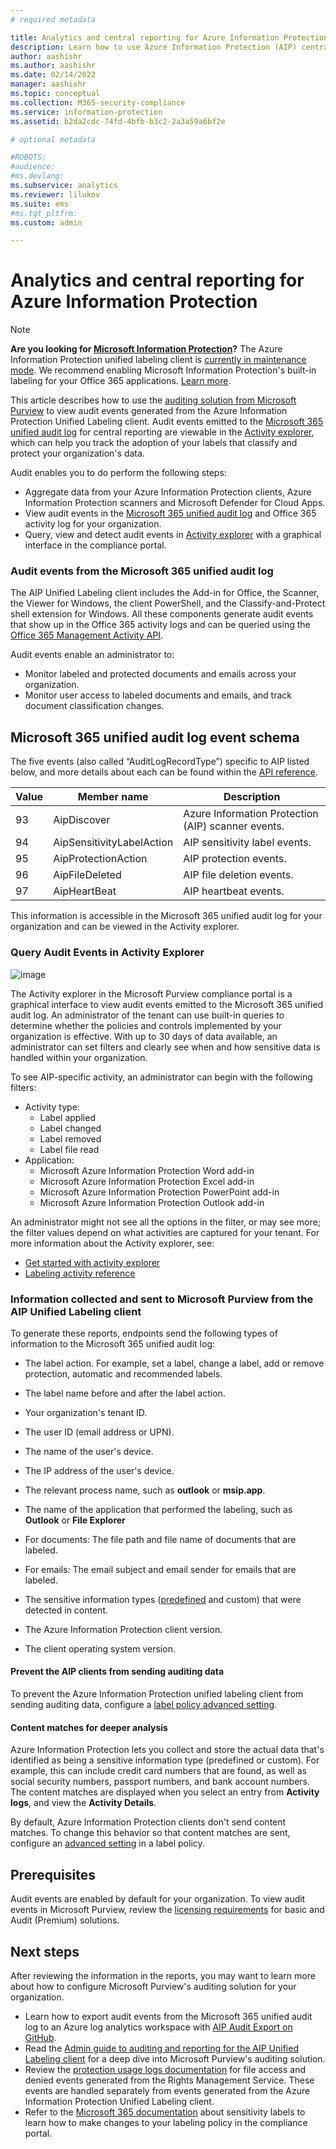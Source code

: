 ```yaml
---
# required metadata

title: Analytics and central reporting for Azure Information Protection (AIP)
description: Learn how to use Azure Information Protection (AIP) central reporting to track label usage and to identify files that contain sensitive information.
author: aashishr
ms.author: aashishr
ms.date: 02/14/2022
manager: aashishr
ms.topic: conceptual
ms.collection: M365-security-compliance
ms.service: information-protection
ms.assetid: b2da2cdc-74fd-4bfb-b3c2-2a3a59a6bf2e

# optional metadata

#ROBOTS:
#audience:
#ms.devlang:
ms.subservice: analytics
ms.reviewer: lilukov
ms.suite: ems
#ms.tgt_pltfrm:
ms.custom: admin

---
```


# Analytics and central reporting for Azure Information Protection

> [!NOTE]
> **Are you looking for [Microsoft Information Protection](/microsoft-365/compliance/information-protection)?** The Azure Information Protection unified labeling client is [currently in maintenance mode](https://techcommunity.microsoft.com/t5/security-compliance-and-identity/announcing-aip-unified-labeling-client-maintenance-mode-and/ba-p/3043613). We recommend enabling Microsoft Information Protection's built-in labeling for your Office 365 applications. [Learn more](/microsoft-365/compliance/sensitivity-labels#sensitivity-labels-and-azure-information-protection).
>

This article describes how to use the [auditing solution from Microsoft Purview](/microsoft-365/compliance/auditing-solutions-overview) to view audit events generated from the Azure Information Protection Unified Labeling client. Audit events emitted to the [Microsoft 365 unified audit log](/microsoft-365/compliance/search-the-audit-log-in-security-and-compliance) for central reporting are viewable in the [Activity explorer](https://compliance.microsoft.com/dataclassification?viewid=activitiesexplorer), which can help you track the adoption of your labels that classify and protect your organization's data.

Audit enables you to do perform the following steps:

- Aggregate data from your Azure Information Protection clients, Azure Information Protection scanners and Microsoft Defender for Cloud Apps.
- View audit events in the [Microsoft 365 unified audit log](/microsoft-365/compliance/search-the-audit-log-in-security-and-compliance) and Office 365 activity log for your organization.
- Query, view and detect audit events in [Activity explorer](https://compliance.microsoft.com/dataclassification?viewid=activitiesexplorer) with a graphical interface in the compliance portal.

### Audit events from the Microsoft 365 unified audit log
The AIP Unified Labeling client includes the Add-in for Office, the Scanner, the Viewer for Windows, the client PowerShell, and the Classify-and-Protect shell extension for Windows. All these components generate audit events that show up in the Office 365 activity logs and can be queried using the [Office 365 Management Activity API](/office/office-365-management-api/office-365-management-activity-api-reference).

Audit events enable an administrator to:
- Monitor labeled and protected documents and emails across your organization.
- Monitor user access to labeled documents and emails, and track document classification changes.


## Microsoft 365 unified audit log event schema

The five events (also called “AuditLogRecordType”) specific to AIP listed below, and more details about each can be found within the [API reference](/office/office-365-management-api/office-365-management-activity-api-schema#auditlogrecordtype).

| Value | Member name | Description |
| ------ | ------ | ------ |
| 93 | AipDiscover | Azure Information Protection (AIP) scanner events. |
| 94 | AipSensitivityLabelAction | AIP sensitivity label events. |
| 95 | AipProtectionAction | AIP protection events. |
| 96 | AipFileDeleted | AIP file deletion events. |
| 97 | AipHeartBeat | AIP heartbeat events. |

This information is accessible in the Microsoft 365 unified audit log for your organization and can be viewed in the Activity explorer. 

### Query Audit Events in Activity Explorer
![image](https://user-images.githubusercontent.com/25543918/190709059-fd1f51bb-db75-41d8-a131-f647c5a8d8e4.png)

The Activity explorer in the Microsoft Purview compliance portal is a graphical interface to view audit events emitted to the Microsoft 365 unified audit log. An administrator of the tenant can use built-in queries to determine whether the policies and controls implemented by your organization is effective. With up to 30 days of data available, an administrator can set filters and clearly see when and how sensitive data is handled within your organization.

To see AIP-specific activity, an administrator can begin with the following filters:

- Activity type:
    - Label applied
    - Label changed
    - Label removed
    - Label file read
- Application:
    - Microsoft Azure Information Protection Word add-in
    - Microsoft Azure Information Protection Excel add-in
    - Microsoft Azure Information Protection PowerPoint add-in
    - Microsoft Azure Information Protection Outlook add-in

An administrator might not see all the options in the filter, or may see more; the filter values depend on what activities are captured for your tenant. For more information about the Activity explorer, see:

- [Get started with activity explorer](/microsoft-365/compliance/data-classification-activity-explorer)
- [Labeling activity reference](/microsoft-365/compliance/data-classification-activity-explorer-available-events)

### Information collected and sent to Microsoft Purview from the AIP Unified Labeling client

To generate these reports, endpoints send the following types of information to the Microsoft 365 unified audit log:

- The label action. For example, set a label, change a label, add or remove protection, automatic and recommended labels.

- The label name before and after the label action.

- Your organization's tenant ID.

- The user ID (email address or UPN).

- The name of the user's device.

- The IP address of the user's device. 

- The relevant process name, such as **outlook** or **msip.app**.

- The name of the application that performed the labeling, such as **Outlook** or **File Explorer**

- For documents: The file path and file name of documents that are labeled.

- For emails: The email subject and email sender  for emails that are labeled. 

- The sensitive information types ([predefined](/office365/securitycompliance/what-the-sensitive-information-types-look-for) and custom) that were detected in content.

- The Azure Information Protection client version.

- The client operating system version.

#### Prevent the AIP clients from sending auditing data

To prevent the Azure Information Protection unified labeling client from sending auditing data, configure a [label policy advanced setting](rms-client/clientv2-admin-guide-customizations.md#prevent-audit-data-from-being-sent-to-aip-and-microsoft-365-analytics).

#### Content matches for deeper analysis

Azure Information Protection lets you collect and store the actual data that's identified as being a sensitive information type (predefined or custom). For example, this can include credit card numbers that are found, as well as social security numbers, passport numbers, and bank account numbers. The content matches are displayed when you select an entry from **Activity logs**, and view the **Activity Details**. 

By default, Azure Information Protection clients don't send content matches. To change this behavior so that content matches are sent, configure an [advanced setting](./rms-client/clientv2-admin-guide-customizations.md#send-information-type-matches-to-azure-information-protection-analytics) in a label policy.

## Prerequisites
Audit events are enabled by default for your organization. To view audit events in Microsoft Purview, review the [licensing requirements](/microsoft-365/compliance/auditing-solutions-overview#licensing-requirements) for basic and Audit (Premium) solutions.

## Next steps
After reviewing the information in the reports, you may want to learn more about how to configure Microsoft Purview's auditing solution for your organization.
- Learn how to export audit events from the Microsoft 365 unified audit log to an Azure log analytics workspace with [AIP Audit Export on GitHub](https://github.com/Azure-Samples/Azure-Information-Protection-Samples/tree/master/AIP-Audit-Export).
- Read the [Admin guide to auditing and reporting for the AIP Unified Labeling client](https://techcommunity.microsoft.com/t5/security-compliance-and-identity/admin-guide-to-auditing-and-reporting-for-the-aip-unified/ba-p/3610727) for a deep dive into Microsoft Purview's auditing solution.
- Review the [protection usage logs documentation](log-analyze-usage.md) for file access and denied events generated from the Rights Management Service. These events are handled separately from events generated from the Azure Information Protection Unified Labeling client.
- Refer to the [Microsoft 365 documentation](/microsoft-365/compliance/sensitivity-labels) about sensitivity labels to learn how to make changes to your labeling policy in the compliance portal.
